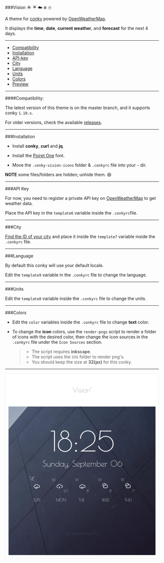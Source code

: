 ###Vision :sunny: :umbrella: :cloud: :snowflake: :snowman:

A theme for [conky](https://github.com/brndnmtthws/conky) powered by [OpenWeatherMap](http://openweathermap.org/).

It displays the **time**, **date**, **current weather**, and **forecast** for the next 4 days.

---

* [Compatibility](#compatibility)
* [Installation](#installation)
* [API-key](#api-key)
* [City](#city)
* [Language](#language)
* [Units](#units)
* [Colors](#colors)
* [Preview](#preview)

---

####Compatibility:

The latest version of this theme is on the master branch, and it supports conky `1.10.x`.

For older versions, check the available [releases](../../releases).

---

###Installation

* Install **conky**, **curl** and **jq**.

* Install the [Poiret One](https://www.google.com/fonts/specimen/Poiret+One) font.

* Move the `.conky-vision-icons` folder & `.conkyrc` file into your `~` dir.

**NOTE** some files/folders are hidden; unhide them. :smile:

---

###API Key

For now, you need to register a private API key on [OpenWeatherMap](http://openweathermap.org/) to get weather data.

Place the API key in the `template6` variable inside the `.conkyrc`file.

---

###City

[Find the ID of your city](http://openweathermap.org/help/city_list.txt) and place it inside the `template7` variable inside the `.conkyrc` file.

---

###Language

By default this conky will use your default locale.

Edit the `template9` variable in the `.conkyrc` file to change the language.

---

###Units

Edit the `template8` variable inside the `.conkyrc` file to change the units.

---

###Colors

* Edit the `color` variables inside the `.conkyrc` file to change **text** color.

* To change the **icon** colors, use the `render-pngs` script to render a folder of icons with the desired color, then change the icon sources in the `.conkyrc` file under the `Icon Sources` section.

    > * The script requires **inkscape**.
    > * The script uses the `SVG` folder to render png's.
    > * You should keep the size at **32(px)** for this conky.

---

<img src="preview.png" id="preview">
